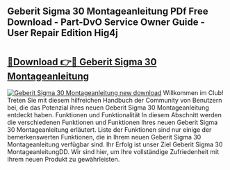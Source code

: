 ## Geberit Sigma 30 Montageanleitung PDf Free Download - Part-DvO Service Owner Guide - User Repair Edition Hig4j

# <h2><a href="http://df7ee64.blite.top/?on=Geberit+Sigma+30+Montageanleitung">🔗Download 👉🔴 Geberit Sigma 30 Montageanleitung</a></h2>

[![Geberit Sigma 30 Montageanleitung new download](https://i.imgur.com/lujVjoI.png)](http://df7ee64.blite.top/?on=Geberit+Sigma+30+Montageanleitung)
Willkommen im Club! Treten Sie mit diesem hilfreichen Handbuch der Community von Benutzern bei, die das Potenzial ihres neuen Geberit Sigma 30 Montageanleitung entdeckt haben. Funktionen und Funktionalität In diesem Abschnitt werden die verschiedenen Funktionen und Funktionen Ihres neuen Geberit Sigma 30 Montageanleitung erläutert. Liste der Funktionen sind nur einige der bemerkenswerten Funktionen, die in Ihrem neuen Geberit Sigma 30 Montageanleitung verfügbar sind. Ihr Erfolg ist unser Ziel Geberit Sigma 30 MontageanleitungDD. Wir sind hier, um Ihre vollständige Zufriedenheit mit Ihrem neuen Produkt zu gewährleisten.
